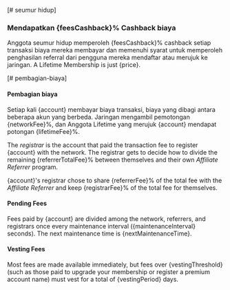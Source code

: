 [# seumur hidup]

### Mendapatkan {feesCashback}% Cashback biaya

Anggota seumur hidup memperoleh {feesCashback}% cashback setiap transaksi biaya mereka membayar dan memenuhi syarat untuk memperoleh penghasilan referral dari pengguna mereka mendaftar atau merujuk ke jaringan. A Lifetime Membership is just {price}.

[# pembagian-biaya]

#### Pembagian biaya

Setiap kali {account} membayar biaya transaksi, biaya yang dibagi antara beberapa akun yang berbeda. Jaringan mengambil pemotongan {networkFee}%, dan Anggota Lifetime yang merujuk {account} mendapat potongan {lifetimeFee}%.

The *registrar* is the account that paid the transaction fee to register {account} with the network. The registrar gets to decide how to divide the remaining {referrerTotalFee}% between themselves and their own *Affiliate Referrer* program.

{account}'s registrar chose to share {referrerFee}% of the total fee with the *Affiliate Referrer* and keep {registrarFee}% of the total fee for themselves.

#### Pending Fees

Fees paid by {account} are divided among the network, referrers, and registrars once every maintenance interval ({maintenanceInterval} seconds). The next maintenance time is {nextMaintenanceTime}.

#### Vesting Fees

Most fees are made available immediately, but fees over {vestingThreshold} (such as those paid to upgrade your membership or register a premium account name) must vest for a total of {vestingPeriod} days.